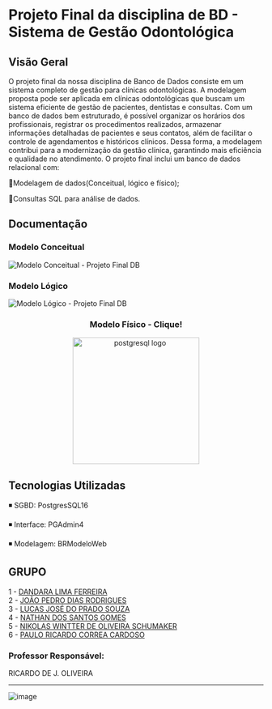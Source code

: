 # Projeto Final da disciplina de BD - Sistema de Gestão Odontológica

## Visão Geral
<p> 
 O projeto final da nossa disciplina de Banco de Dados consiste em um sistema completo de gestão para clínicas odontológicas. A modelagem proposta pode ser aplicada em clínicas odontológicas que buscam um sistema eficiente de gestão de pacientes, dentistas e consultas. Com um banco de dados bem estruturado, é possível organizar os horários dos profissionais, registrar os procedimentos realizados, armazenar informações detalhadas de pacientes e seus contatos, além de facilitar o controle de agendamentos e históricos clínicos. Dessa forma, a modelagem contribui para a modernização da gestão clínica, garantindo mais eficiência e qualidade no atendimento.
O projeto final inclui um banco de dados relacional com:
</p>

🔹Modelagem de dados(Conceitual, lógico e físico);

🔹Consultas SQL para análise de dados.

## Documentação
### Modelo Conceitual
![Modelo Conceitual - Projeto Final DB](https://github.com/user-attachments/assets/a7eb0e27-6834-48b9-a255-d795c9f90c9f)

### Modelo Lógico
![Modelo Lógico - Projeto Final DB](https://github.com/user-attachments/assets/755ffc15-4aa2-4100-8b01-631d04ed27c9)

<div align="center">
  <h3>Modelo Físico - Clique!</h3>
  <a href="https://github.com/NklsGremory/Clinica-Odontologica-SQL/blob/8cc521e7d439dfb05d66b5b5f59a81b2c8d6b739/ProjetoFinal%20-%20DB.sql" target="_blank"> 
   <img height ="250" src="https://cdn.jsdelivr.net/gh/devicons/devicon/icons/postgresql/postgresql-original-wordmark.svg" alt="postgresql logo"/>
  </a>
</div>

##  Tecnologias Utilizadas

◾ SGBD: PostgresSQL16

◾ Interface: PGAdmin4

◾ Modelagem: BRModeloWeb

## GRUPO
1 - [DANDARA LIMA FERREIRA](https://github.com/dandaralimaf) <br>
2 - [JOÃO PEDRO DIAS RODRIGUES](https://github.com/Jottape505) <br>
3 - [LUCAS JOSÉ DO PRADO SOUZA](https://github.com/LucasPrado2805) <br>
4 - [NATHAN DOS SANTOS GOMES](https://github.com/NathandGomes) <br>
5 - [NIKOLAS WINTTER DE OLIVEIRA SCHUMAKER](https://github.com/nkwintter) <br>
6 - [PAULO RICARDO CORREA CARDOSO](https://github.com/pauloricardoc) <br>

### Professor Responsável: 
  RICARDO DE J. OLIVEIRA

---
![image](https://github.com/user-attachments/assets/e12a29dc-b73f-4922-88e3-fb46163b072a)
